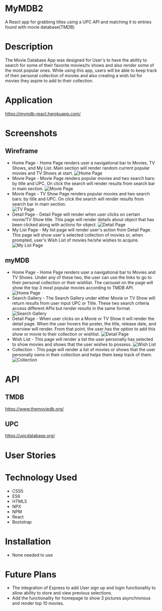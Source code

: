 # MyMDB2
A React app for grabbing titles using a UPC API and matching it to entries found with movie database(TMDB)

# Description <br>
The Movie Database App was designed for User's to have the ability to search for some of their favorite movies/tv shows and also render some of the most popular ones. While using this app, users will be able to keep track of their personal collection of movies and also creating a wish list for movies they aspire to add to their collection. 

# Application 
https://mymdb-react.herokuapp.com/

# Screenshots
## Wireframe 
* Home Page - Home Page renders user a navigational bar to Movies, TV Shows, and My List. Main section will render random current popular movies and TV Shows at start. 
![Home Page](https://i.imgur.com/C5jybs6.png) <br>
* Movie Page - Movie Page renders popular movies and two search bars: by title and UPC. On click the search will render results from search bar in main section. 
![Movie Page](https://i.imgur.com/wiLSTgE.png) <br>
* Movie Page - TV Show Page renders popular movies and two search bars: by title and UPC. On click the search will render results from search bar in main section.  
![TV Page](https://i.imgur.com/IJGPTa5.png) <br>
* Detail Page - Detail Page will render when user clicks on certain movie/TV Show title. This page will render details about object that has been clicked along with actions for object.
![Detail Page](https://i.imgur.com/BmOBOYr.png) <br>
* My List Page - My list page will render user's action from Detail Page. This page will show user's selected collection of movies or, when prompted, user's Wish List of movies he/she wishes to acquire.
![My List Page](https://i.imgur.com/urzOEC0.png) <br>

## myMDB
* Home Page - Home Page renders user a navigational bar to Movies and TV Shows. Under any of these two, the user can use the links to go to their personal collection or their wishlist. The carousel on the page will show the top 3 most popular movies according to TMDB API. 
![Home Page](https://i.imgur.com/p9CJYyWh.png)
* Search Gallery - The Search Gallery under either Movie or TV Show will return results from user input UPC or Title. These two search criteria access different APIs but render results in the same format. 
![Search Gallery](https://i.imgur.com/qe1m9DRh.png)
* Detail Page - When user clicks on a Movie or TV Show it will render the detail page. When the user hovers the poster, the title, release date, and overview will render. From that point, the user has the option to add this show or movie to their collection or wishlist. 
![Detail Page](https://i.imgur.com/CJIryOIh.png)
* Wish List - This page will render a list the user personally has selected to show movies and shows that the user wishes to possess. 
![Wish List](https://i.imgur.com/sksfLVAh.png)
* Collection - This page will render a list of movies or shows that the user personally owns in their collection and helps them keep track of them. 
![Collection](https://i.imgur.com/Rpfxfuch.png)

# API
## TMDB
https://www.themoviedb.org/
## UPC 
https://upcdatabase.org/
# User Stories 

# Technology Used 
* CSS5 <br>
* ES6 <br>
* HTML5 <br>
* NPX <br>
* NPM <br>
* React <br>
* Bootstrap <br>

# Installation 
* None needed to use

# Future Plans 
* The integration of Express to add User sign up and login functionality to allow ability to store and view previous selections.
* Add the functionality for homepage to show 3 pictures asynchronous and render top 10 movies. 

